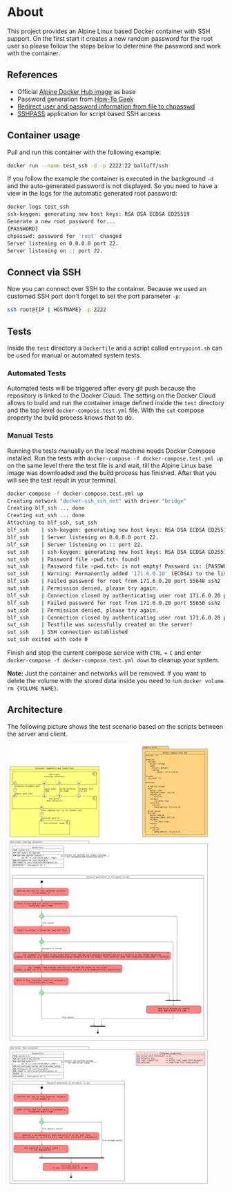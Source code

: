 # About

This project provides an Alpine Linux based Docker container with SSH support.
On the first start it creates a new random password for the root user so please follow the steps below to determine the password and work with the container.

## References

- Official [Alpine Docker Hub image](https://hub.docker.com/_/alpine/) as base
- Password generation from [How-To Geek](https://www.howtogeek.com/howto/30184/10-ways-to-generate-a-random-password-from-the-command-line/)
- [Redirect user and password information from file to chpasswd](https://www.howtoforge.com/linux-chpasswd-command/)
- [SSHPASS](https://www.cyberciti.biz/faq/noninteractive-shell-script-ssh-password-provider/) application for script based SSH access

## Container usage

Pull and run this container with the following example:

```sh
docker run --name test_ssh -d -p 2222:22 balluff/ssh
```

If you follow the example the container is executed in the background `-d` and the auto-generated password is not displayed. So you need to have a view in the logs for the automatic generated root password:

```sh
docker logs test_ssh
ssh-keygen: generating new host keys: RSA DSA ECDSA ED25519
Generate a new root password for...
{PASSWORD}
chpasswd: password for 'root' changed
Server listening on 0.0.0.0 port 22.
Server listening on :: port 22.
```

## Connect via SSH

Now you can connect over SSH to the container. Because we used an customed SSH port don't forget to set the port parameter `-p`:

```sh
ssh root@{IP | HOSTNAME} -p 2222
```

## Tests

Inside the `test` directory a `Dockerfile` and a script called `entrypoint.sh` can be used for manual or automated system tests.

### Automated Tests

Automated tests will be triggered after every git push because the repository is linked to the Docker Cloud.
The setting on the Docker Cloud allows to build and run the container image defined inside the `test` directory and the top level `docker-compose.test.yml` file.
With the `sut` compose property the build process knows that to do.

### Manual Tests

Running the tests manually on the local machine needs Docker Compose installed.
Run the tests with `docker-compose -f docker-compose.test.yml up` on the same level there the test file is and wait, till the Alpine Linux base image was downloaded and the build process has finished.
After that you will see the test result in your terminal.

```sh
docker-compose -f docker-compose.test.yml up
Creating network "docker-ssh_ssh_net" with driver "bridge"
Creating blf_ssh ... done
Creating sut_ssh ... done
Attaching to blf_ssh, sut_ssh
blf_ssh    | ssh-keygen: generating new host keys: RSA DSA ECDSA ED25519 
blf_ssh    | Server listening on 0.0.0.0 port 22.
blf_ssh    | Server listening on :: port 22.
sut_ssh    | ssh-keygen: generating new host keys: RSA DSA ECDSA ED25519 
sut_ssh    | Password file >pwd.txt< found!
sut_ssh    | Password file >pwd.txt< is not empty! Password is: {PASSWORD}
sut_ssh    | Warning: Permanently added '171.6.0.10' (ECDSA) to the list of known hosts.
blf_ssh    | Failed password for root from 171.6.0.20 port 55648 ssh2
sut_ssh    | Permission denied, please try again.
blf_ssh    | Connection closed by authenticating user root 171.6.0.20 port 55648 [preauth]
blf_ssh    | Failed password for root from 171.6.0.20 port 55650 ssh2
sut_ssh    | Permission denied, please try again.
blf_ssh    | Connection closed by authenticating user root 171.6.0.20 port 55650 [preauth]
sut_ssh    | Testfile was sucessfully created on the server! 
sut_ssh    | SSH connection established
sut_ssh exited with code 0
```

Finish and stop the current compose service with `CTRL` + `C` and enter `docker-compose -f docker-compose.test.yml down` to cleanup your system.

**Note:** Just the container and networks will be removed. If you want to delete the volume with the stored data inside you need to run `docker volume rm {VOLUME NAME}`.

## Architecture

The following picture shows the test scenario based on the scripts between the server and client.

![ssh_container_server_client_tests](https://raw.githubusercontent.com/Balluff/docker-ssh/master/architecture/ssh_container_server_client_tests.png)